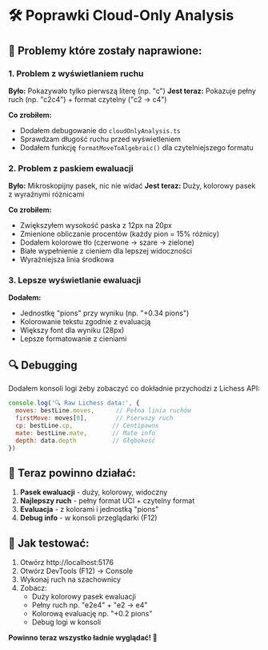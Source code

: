 # 🛠️ Poprawki Cloud-Only Analysis

## 🐛 Problemy które zostały naprawione:

### 1. **Problem z wyświetlaniem ruchu**
**Było:** Pokazywało tylko pierwszą literę (np. "c")
**Jest teraz:** Pokazuje pełny ruch (np. "c2c4") + format czytelny ("c2 → c4")

**Co zrobiłem:**
- Dodałem debugowanie do `cloudOnlyAnalysis.ts`
- Sprawdzam długość ruchu przed wyświetleniem  
- Dodałem funkcję `formatMoveToAlgebraic()` dla czytelniejszego formatu

### 2. **Problem z paskiem ewaluacji**
**Było:** Mikroskopijny pasek, nic nie widać
**Jest teraz:** Duży, kolorowy pasek z wyraźnymi różnicami

**Co zrobiłem:**
- Zwiększyłem wysokość paska z 12px na 20px
- Zmienione obliczanie procentów (każdy pion = 15% różnicy)
- Dodałem kolorowe tło (czerwone → szare → zielone)
- Białe wypełnienie z cieniem dla lepszej widoczności
- Wyraźniejsza linia środkowa

### 3. **Lepsze wyświetlanie ewaluacji**
**Dodałem:**
- Jednostkę "pions" przy wyniku (np. "+0.34 pions")
- Kolorowanie tekstu zgodnie z evaluacją
- Większy font dla wyniku (28px)
- Lepsze formatowanie z cieniami

## 🔍 Debugging

Dodałem konsoli logi żeby zobaczyć co dokładnie przychodzi z Lichess API:
```javascript
console.log('🔍 Raw Lichess data:', {
  moves: bestLine.moves,      // Pełna linia ruchów
  firstMove: moves[0],        // Pierwszy ruch
  cp: bestLine.cp,           // Centipawns
  mate: bestLine.mate,       // Mate info  
  depth: data.depth          // Głębokość
})
```

## 🎯 Teraz powinno działać:

1. **Pasek ewaluacji** - duży, kolorowy, widoczny
2. **Najlepszy ruch** - pełny format UCI + czytelny format
3. **Evaluacja** - z kolorami i jednostką "pions"
4. **Debug info** - w konsoli przeglądarki (F12)

## 🧪 Jak testować:

1. Otwórz http://localhost:5176  
2. Otwórz DevTools (F12) → Console
3. Wykonaj ruch na szachownicy
4. Zobacz:
   - Duży kolorowy pasek ewaluacji  
   - Pełny ruch np. "e2e4" + "e2 → e4"
   - Kolorową evaluację np. "+0.2 pions"
   - Debug logi w konsoli

**Powinno teraz wszystko ładnie wyglądać! 🎉**